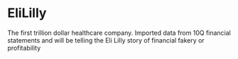 # EliLilly
The first trillion dollar healthcare company. Imported data from 10Q financial statements and will be telling the Eli Lilly story of financial fakery or profitability
